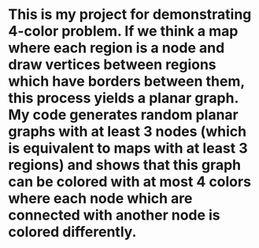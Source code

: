 # This is my project for demonstrating 4-color problem. If we think a map where each region is a node and draw vertices between regions which have borders between them, this process yields a planar graph. My code generates random planar graphs with at least 3 nodes (which is equivalent to maps with at least 3 regions) and shows that this graph can be colored with at most 4 colors where each node which are connected with another node is colored differently.
